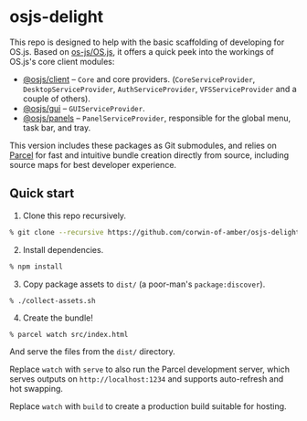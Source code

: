 # osjs-delight

This repo is designed to help with the basic scaffolding of developing for OS.js.
Based on [os-js/OS.js](https://github.com/os-js/OS.js), it offers a quick peek into the workings of OS.js's core client modules:
 * [@osjs/client](https://github.com/os-js/osjs-client) – `Core` and core providers.
   (`CoreServiceProvider`, `DesktopServiceProvider`, `AuthServiceProvider`, `VFSServiceProvider` and a couple of others).
 * [@osjs/gui](https://github.com/os-js/osjs-gui) – `GUIServiceProvider`.
 * [@osjs/panels](https://github.com/os-js/osjs-panels) – `PanelServiceProvider`, responsible for the global menu,
   task bar, and tray.
 
This version includes these packages as Git submodules, and relies on [Parcel](https://parceljs.org)
for fast and intuitive bundle creation directly from source, including source maps for best developer
experience.

## Quick start

 1. Clone this repo recursively.
```sh
% git clone --recursive https://github.com/corwin-of-amber/osjs-delight
```

 2. Install dependencies.
```sh
% npm install
```

 3. Copy package assets to `dist/` (a poor-man's `package:discover`).
```sh
% ./collect-assets.sh
```

 4. Create the bundle!
```
% parcel watch src/index.html
```
 And serve the files from the `dist/` directory.
 
 Replace `watch` with `serve` to also run the Parcel development server, which serves outputs on
 `http://localhost:1234` and supports auto-refresh and hot swapping.
 
 Replace `watch` with `build` to create a production build suitable for hosting. 
